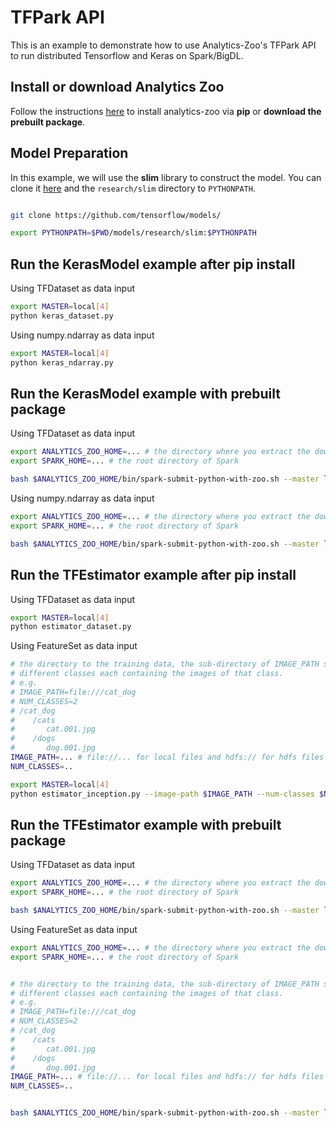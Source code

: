 # TFPark API

This is an example to demonstrate how to use Analytics-Zoo's TFPark API to run distributed
Tensorflow and Keras on Spark/BigDL.

## Install or download Analytics Zoo
Follow the instructions [here](https://analytics-zoo.github.io/master/#PythonUserGuide/install/) to install analytics-zoo via __pip__ or __download the prebuilt package__.

## Model Preparation

In this example, we will use the **slim** library to construct the model. You can
clone it [here](https://github.com/tensorflow/models/tree/master/research/slim) and
the `research/slim` directory to `PYTHONPATH`.

```bash

git clone https://github.com/tensorflow/models/

export PYTHONPATH=$PWD/models/research/slim:$PYTHONPATH
```


## Run the KerasModel example after pip install

Using TFDataset as data input

```bash
export MASTER=local[4]
python keras_dataset.py
```

Using numpy.ndarray as data input
```bash
export MASTER=local[4]
python keras_ndarray.py
```

## Run the KerasModel example with prebuilt package

Using TFDataset as data input

```bash
export ANALYTICS_ZOO_HOME=... # the directory where you extract the downloaded Analytics Zoo zip package
export SPARK_HOME=... # the root directory of Spark

bash $ANALYTICS_ZOO_HOME/bin/spark-submit-python-with-zoo.sh --master local[4] keras_dataset.py
```

Using numpy.ndarray as data input
```bash
export ANALYTICS_ZOO_HOME=... # the directory where you extract the downloaded Analytics Zoo zip package
export SPARK_HOME=... # the root directory of Spark

bash $ANALYTICS_ZOO_HOME/bin/spark-submit-python-with-zoo.sh --master local[4] keras_ndarray.py
```

## Run the TFEstimator example after pip install

Using TFDataset as data input
```bash
export MASTER=local[4]
python estimator_dataset.py
```

Using FeatureSet as data input

```bash
# the directory to the training data, the sub-directory of IMAGE_PATH should be
# different classes each containing the images of that class.
# e.g.
# IMAGE_PATH=file:///cat_dog
# NUM_CLASSES=2
# /cat_dog
#    /cats
#       cat.001.jpg
#    /dogs
#       dog.001.jpg
IMAGE_PATH=... # file://... for local files and hdfs:// for hdfs files
NUM_CLASSES=..

export MASTER=local[4]
python estimator_inception.py --image-path $IMAGE_PATH --num-classes $NUM_CLASSES
```

## Run the TFEstimator example with prebuilt package

Using TFDataset as data input
```bash
export ANALYTICS_ZOO_HOME=... # the directory where you extract the downloaded Analytics Zoo zip package
export SPARK_HOME=... # the root directory of Spark

bash $ANALYTICS_ZOO_HOME/bin/spark-submit-python-with-zoo.sh --master local[4] estimator_dataset.py
```

Using FeatureSet as data input

```bash
export ANALYTICS_ZOO_HOME=... # the directory where you extract the downloaded Analytics Zoo zip package
export SPARK_HOME=... # the root directory of Spark


# the directory to the training data, the sub-directory of IMAGE_PATH should be
# different classes each containing the images of that class.
# e.g.
# IMAGE_PATH=file:///cat_dog
# NUM_CLASSES=2
# /cat_dog
#    /cats
#       cat.001.jpg
#    /dogs
#       dog.001.jpg
IMAGE_PATH=... # file://... for local files and hdfs:// for hdfs files
NUM_CLASSES=..


bash $ANALYTICS_ZOO_HOME/bin/spark-submit-python-with-zoo.sh --master local[4] estimator_inception.py --image-path $IMAGE_PATH --num-classes $NUM_CLASSES
```
